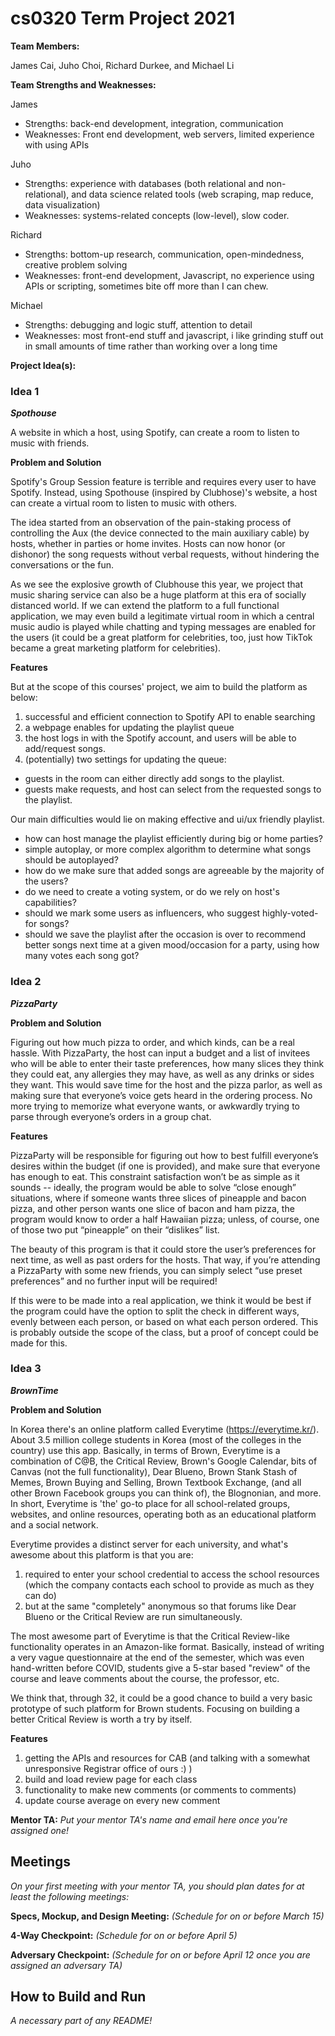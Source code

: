 # cs0320 Term Project 2021

**Team Members:** 

James Cai, Juho Choi, Richard Durkee, and Michael Li

**Team Strengths and Weaknesses:**

James
- Strengths: back-end development, integration, communication
- Weaknesses: Front end development, web servers, limited experience with using APIs

Juho
- Strengths: experience with databases (both relational and non-relational), and data science related tools (web scraping, map reduce, data visualization)
- Weaknesses: systems-related concepts (low-level), slow coder.

Richard
- Strengths: bottom-up research, communication, open-mindedness, creative problem solving
- Weaknesses: front-end development, Javascript, no experience using APIs or scripting, sometimes bite off more than I can chew.

Michael
- Strengths: debugging and logic stuff, attention to detail
- Weaknesses: most front-end stuff and javascript, i like grinding stuff out in small amounts of time rather than working over a long time

**Project Idea(s):**
### Idea 1

***Spothouse***

A website in which a host, using Spotify, can create a room to listen to music with friends.

****Problem and Solution****

Spotify's Group Session feature is terrible and requires every user to have Spotify. Instead, using Spothouse (inspired by Clubhose)'s website, a host can create a virtual room to listen to music with others. 

The idea started from an observation of the pain-staking process of controlling the Aux (the device connected to the main auxiliary cable) by hosts, whether in parties or home invites. Hosts can now honor (or dishonor) the song requests without verbal requests, without hindering the conversations or the fun.

As we see the explosive growth of Clubhouse this year, we project that music sharing service can also be a huge platform at this era of socially distanced world. If we can extend the platform to a full functional application, we may even build a legitimate virtual room in which a central music audio is played while chatting and typing messages are enabled for the users (it could be a great platform for celebrities, too, just how TikTok became a great marketing platform for celebrities).

****Features****

But at the scope of this courses' project, we aim to build the platform as below:

1. successful and efficient connection to Spotify API to enable searching
2. a webpage enables for updating the playlist queue
3. the host logs in with the Spotify account, and users will be able to add/request songs.
3. (potentially) two settings for updating the queue:
- guests in the room can either directly add songs to the playlist.
- guests make requests, and host can select from the requested songs to the playlist.

Our main difficulties would lie on making effective and ui/ux friendly playlist.
- how can host manage the playlist efficiently during big or home parties?
- simple autoplay, or more complex algorithm to determine what songs should be autoplayed?
- how do we make sure that added songs are agreeable by the majority of the users? 
- do we need to create a voting system, or do we rely on host's capabilities? 
- should we mark some users as influencers, who suggest highly-voted-for songs?
- should we save the playlist after the occasion is over to recommend better songs next time at a given mood/occasion for a party, using how many votes each song got?

### Idea 2

***PizzaParty***

****Problem and Solution****

Figuring out how much pizza to order, and which kinds, can be a real hassle. With PizzaParty, the host can input a budget and a list of invitees who will be able to enter their taste preferences, how many slices they think they could eat, any allergies they may have, as well as any drinks or sides they want. This would save time for the host and the pizza parlor, as well as making sure that everyone’s voice gets heard in the ordering process. No more trying to memorize what everyone wants, or awkwardly trying to parse through everyone’s orders in a group chat. 

****Features****

PizzaParty will be responsible for figuring out how to best fulfill everyone’s desires within the budget (if one is provided), and make sure that everyone has enough to eat. This constraint satisfaction won’t be as simple as it sounds -- ideally, the program would be able to solve “close enough” situations, where if someone wants three slices of pineapple and bacon pizza, and other person wants one slice of bacon and ham pizza, the program would know to order a half Hawaiian pizza; unless, of course, one of those two put “pineapple” on their “dislikes” list.

The beauty of this program is that it could store the user’s preferences for next time, as well as past orders for the hosts. That way, if you’re attending a PizzaParty with some new friends, you can simply select “use preset preferences” and no further input will be required! 

If this were to be made into a real application, we think it would be best if the program could have the option to split the check in different ways, evenly between each person, or based on what each person ordered. This is probably outside the scope of the class, but a proof of concept could be made for this. 

### Idea 3

***BrownTime***

****Problem and Solution****

In Korea there's an online platform called Everytime (https://everytime.kr/). About 3.5 million college students in Korea (most of the colleges in the country) use this app. Basically, in terms of Brown, Everytime is a combination of C@B, the Critical Review, Brown's Google Calendar, bits of Canvas (not the full functionality), Dear Blueno, Brown Stank Stash of Memes, Brown Buying and Selling, Brown Textbook Exchange, (and all other Brown Facebook groups you can think of), the Blognonian, and more. In short, Everytime is 'the' go-to place for all school-related groups, websites, and online resources, operating both as an educational platform and a social network. 

Everytime provides a distinct server for each university, and what's awesome about this platform is that you are:
1. required to enter your school credential to access the school resources (which the company contacts each school to provide as much as they can do)
2. but at the same "completely" anonymous so that forums like Dear Blueno or the Critical Review are run simultaneously. 

The most awesome part of Everytime is that the Critical Review-like functionality operates in an Amazon-like format. Basically, instead of writing a very vague questionnaire at the end of the semester, which was even hand-written before COVID, students give a 5-star based "review" of the course and leave comments about the course, the professor, etc. 

We think that, through 32, it could be a good chance to build a very basic prototype of such platform for Brown students. Focusing on building a better Critical Review is worth a try by itself. 

****Features****

1. getting the APIs and resources for CAB (and talking with a somewhat unresponsive Registrar office of ours :) )
2. build and load review page for each class
3. functionality to make new comments (or comments to comments)
4. update course average on every new comment

**Mentor TA:** _Put your mentor TA's name and email here once you're assigned one!_

## Meetings
_On your first meeting with your mentor TA, you should plan dates for at least the following meetings:_

**Specs, Mockup, and Design Meeting:** _(Schedule for on or before March 15)_

**4-Way Checkpoint:** _(Schedule for on or before April 5)_

**Adversary Checkpoint:** _(Schedule for on or before April 12 once you are assigned an adversary TA)_

## How to Build and Run
_A necessary part of any README!_
